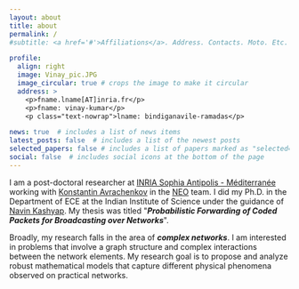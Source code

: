 ```yaml
---
layout: about
title: about
permalink: /
#subtitle: <a href='#'>Affiliations</a>. Address. Contacts. Moto. Etc.

profile:
  align: right
  image: Vinay_pic.JPG
  image_circular: true # crops the image to make it circular
  address: >
    <p>fname.lname[AT]inria.fr</p>
    <p>fname: vinay-kumar</p>
    <p class="text-nowrap">lname: bindiganavile-ramadas</p>

news: true  # includes a list of news items
latest_posts: false  # includes a list of the newest posts
selected_papers: false # includes a list of papers marked as "selected={true}"
social: false  # includes social icons at the bottom of the page
---
```

I am a post-doctoral researcher at [INRIA Sophia Antipolis - Méditerranée](https://www.inria.fr/fr/centre-inria-sophia-antipolis-mediterranee) working with [Konstantin Avrachenkov](https://www-sop.inria.fr/members/Konstantin.Avratchenkov/me.html) in the [NEO](https://team.inria.fr/neo/) team. I did my Ph.D. in the Department of ECE at the Indian Institute of Science under the guidance of [Navin Kashyap](https://ece.iisc.ac.in/~nkashyap/). My thesis was titled "***Probabilistic Forwarding of Coded Packets for Broadcasting over Networks***".

Broadly, my research falls in the area of ***complex networks***. I am interested in problems that involve a graph structure and complex interactions between the network elements. My research goal is to propose and analyze robust mathematical models that capture different physical phenomena observed on practical networks.
